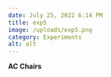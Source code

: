 ```yaml
---
date: July 25, 2022 6:14 PM
title: exp5
image: /uploads/exp5.png
category: Experiments
alt: alt
---
```

**AC Chairs**